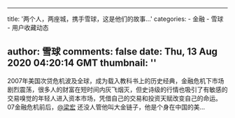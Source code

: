 
---
title: '两个人，两座城，携手雪球，这是他们的故事…'
categories: 
    - 金融
    - 雪球
    - 用户收藏动态

author: 雪球
comments: false
date: Thu, 13 Aug 2020 04:20:14 GMT
thumbnail: ''
---

<div>   
2007年美国次贷危机波及全球，成为载入教科书上的历史经典，金融危机下市场剧烈震荡，很多人的财富在短时间内灰飞烟灭，但史诗级的行情也吸引了有敏感的交易嗅觉的年轻人进入资本市场，凭借自己的交易和投资天赋改变自己的命运。 07金融危机前后，<a href="http://xueqiu.com/n/%E6%A2%81%E5%AE%8F" target="_blank">@梁宏</a> 还没人管他叫大金链子，他是个身在中国的美...  
</div>
            